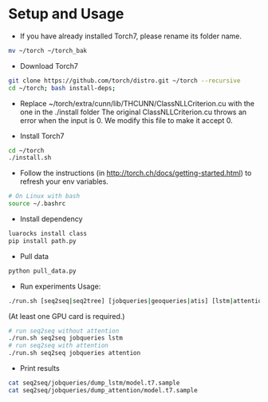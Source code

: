 # Setup and Usage

- If you have already installed Torch7, please rename its folder name.
```sh
mv ~/torch ~/torch_bak
```

- Download Torch7
```sh
git clone https://github.com/torch/distro.git ~/torch --recursive
cd ~/torch; bash install-deps;
```

- Replace ~/torch/extra/cunn/lib/THCUNN/ClassNLLCriterion.cu with the one in the ./install folder
The original ClassNLLCriterion.cu throws an error when the input is 0. We modify this file to make it accept 0.

- Install Torch7
```sh
cd ~/torch
./install.sh
```

- Follow the instructions (in http://torch.ch/docs/getting-started.html) to refresh your env variables.
```sh
# On Linux with bash
source ~/.bashrc
```

- Install dependency
```sh
luarocks install class
pip install path.py
```

- Pull data
```sh
python pull_data.py
```

- Run experiments
Usage:
```sh
./run.sh [seq2seq|seq2tree] [jobqueries|geoqueries|atis] [lstm|attention] GPU_ID
```
(At least one GPU card is required.)

```sh
# run seq2seq without attention
./run.sh seq2seq jobqueries lstm
# run seq2seq with attention
./run.sh seq2seq jobqueries attention
```

- Print results
```sh
cat seq2seq/jobqueries/dump_lstm/model.t7.sample
cat seq2seq/jobqueries/dump_attention/model.t7.sample
```
